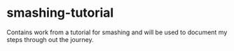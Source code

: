 # smashing-tutorial
Contains work from a tutorial for smashing and will be used to document my steps through out the journey.
